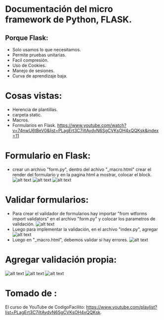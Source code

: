 # Documentación del micro framework de Python, FLASK.

## Porque Flask:
- Solo usamos lo que necesitamos.
- Permite pruebas unitarias.
- Facil compresión.
- Uso de Cookies.
- Manejo de sesiones.
- Curva de aprendizaje baja.



# Cosas vistas:
- Herencia de plantillas.
- carpeta static.
- Macros.
- Formularios en Flask. https://www.youtube.com/watch?v=74nwU6tBeV0&list=PLagErt3C7iltAydvN6SgCVKsOH4xQQKsk&index=11



# Formulario en Flask:
- crear un archivo "form.py", dentro del achivo "_macro.html" crear el render del formulario y en la pagina html a mostrar, colocar el block.
![alt text](https://raw.github.com/Felipeagq/flask/master/imagenes/from1.png)
![alt text](https://raw.github.com/Felipeagq/flask/master/imagenes/from2.png)
![alt text](https://raw.github.com/Felipeagq/flask/master/imagenes/from3.png)



# Validar formularios:
- Para crear el validador de formularios hay  importar "from wtforms import validators" en el archivo "form.py" y colocar los parametros de validación.
![alt text](https://raw.github.com/Felipeagq/flask/master/imagenes/val_form1.png)
- Luego para implementar la validación, en el archivo "index.py", agregar
![alt text](https://raw.github.com/Felipeagq/flask/master/imagenes/val.png)
- Luego en "_macro.html", debemos validar si hay errores.
![alt text](https://raw.github.com/Felipeagq/flask/master/imagenes/val2.png)



# Agregar validación propia:
![alt text](https://raw.github.com/Felipeagq/flask/master/imagenes/val_p1.png)
![alt text](https://raw.github.com/Felipeagq/flask/master/imagenes/val_p2.png)
![alt text](https://raw.github.com/Felipeagq/flask/master/imagenes/val_p3.png)










# Tomado de :
El curso de YouTube de CodigoFacilito: https://www.youtube.com/playlist?list=PLagErt3C7iltAydvN6SgCVKsOH4xQQKsk.